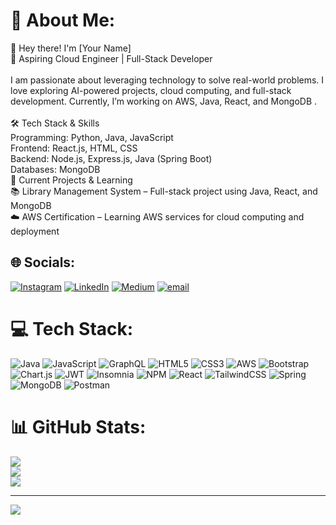 # 💫 About Me:
👋 Hey there! I'm [Your Name]<br>🚀 Aspiring  Cloud Engineer | Full-Stack Developer<br><br>I am passionate about leveraging technology to solve real-world problems. I love exploring AI-powered projects, cloud computing, and full-stack development. Currently, I’m working on AWS, Java, React, and MongoDB .<br><br>🛠 Tech Stack & Skills<br>Programming: Python, Java, JavaScript<br>Frontend: React.js, HTML, CSS<br>Backend: Node.js, Express.js, Java (Spring Boot)<br>Databases: MongoDB<br>📌 Current Projects & Learning<br>📚 Library Management System – Full-stack project using Java, React, and MongoDB<br>☁️ AWS Certification – Learning AWS services for cloud computing and deployment<br>


## 🌐 Socials:
[![Instagram](https://img.shields.io/badge/Instagram-%23E4405F.svg?logo=Instagram&logoColor=white)](https://instagram.com/https://www.instagram.com/a_n_a_n_d.k20/) [![LinkedIn](https://img.shields.io/badge/LinkedIn-%230077B5.svg?logo=linkedin&logoColor=white)](https://linkedin.com/in/https://www.linkedin.com/in/anand-kumar-7977a1278/) [![Medium](https://img.shields.io/badge/Medium-12100E?logo=medium&logoColor=white)](https://medium.com/@https://medium.com/@anbru968) [![email](https://img.shields.io/badge/Email-D14836?logo=gmail&logoColor=white)](mailto:anbru968@gmail.com) 

# 💻 Tech Stack:
![Java](https://img.shields.io/badge/java-%23ED8B00.svg?style=for-the-badge&logo=openjdk&logoColor=white) ![JavaScript](https://img.shields.io/badge/javascript-%23323330.svg?style=for-the-badge&logo=javascript&logoColor=%23F7DF1E) ![GraphQL](https://img.shields.io/badge/-GraphQL-E10098?style=for-the-badge&logo=graphql&logoColor=white) ![HTML5](https://img.shields.io/badge/html5-%23E34F26.svg?style=for-the-badge&logo=html5&logoColor=white) ![CSS3](https://img.shields.io/badge/css3-%231572B6.svg?style=for-the-badge&logo=css3&logoColor=white) ![AWS](https://img.shields.io/badge/AWS-%23FF9900.svg?style=for-the-badge&logo=amazon-aws&logoColor=white) ![Bootstrap](https://img.shields.io/badge/bootstrap-%238511FA.svg?style=for-the-badge&logo=bootstrap&logoColor=white) ![Chart.js](https://img.shields.io/badge/chart.js-F5788D.svg?style=for-the-badge&logo=chart.js&logoColor=white) ![JWT](https://img.shields.io/badge/JWT-black?style=for-the-badge&logo=JSON%20web%20tokens) ![Insomnia](https://img.shields.io/badge/Insomnia-black?style=for-the-badge&logo=insomnia&logoColor=5849BE) ![NPM](https://img.shields.io/badge/NPM-%23CB3837.svg?style=for-the-badge&logo=npm&logoColor=white) ![React](https://img.shields.io/badge/react-%2320232a.svg?style=for-the-badge&logo=react&logoColor=%2361DAFB) ![TailwindCSS](https://img.shields.io/badge/tailwindcss-%2338B2AC.svg?style=for-the-badge&logo=tailwind-css&logoColor=white) ![Spring](https://img.shields.io/badge/spring-%236DB33F.svg?style=for-the-badge&logo=spring&logoColor=white) ![MongoDB](https://img.shields.io/badge/MongoDB-%234ea94b.svg?style=for-the-badge&logo=mongodb&logoColor=white) ![Postman](https://img.shields.io/badge/Postman-FF6C37?style=for-the-badge&logo=postman&logoColor=white)
# 📊 GitHub Stats:
![](https://github-readme-stats.vercel.app/api?username=ANANDMAURYA20&theme=dark&hide_border=false&include_all_commits=false&count_private=false)<br/>
![](https://github-readme-streak-stats.herokuapp.com/?user=ANANDMAURYA20&theme=dark&hide_border=false)<br/>
![](https://github-readme-stats.vercel.app/api/top-langs/?username=ANANDMAURYA20&theme=dark&hide_border=false&include_all_commits=false&count_private=false&layout=compact)

---
[![](https://visitcount.itsvg.in/api?id=ANANDMAURYA20&icon=0&color=0)](https://visitcount.itsvg.in)

<!-- Proudly created with GPRM ( https://gprm.itsvg.in ) -->
